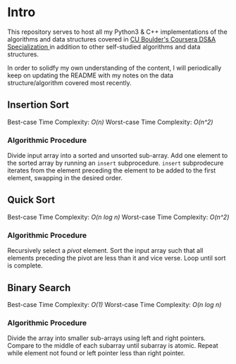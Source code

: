 # Intro
This repository serves to host all my Python3 & C++ implementations of the algorithms and data structures covered in <a href="https://www.coursera.org/specializations/boulder-data-structures-algorithms"> CU Boulder's Coursera DS&A Specialization </a> in addition to other self-studied algorithms and data structures.

In order to solidfy my own understanding of the content, I will periodically keep on updating the README with my notes on the data structure/algorithm covered most recently.

## Insertion Sort
Best-case Time Complexity: *O(n)*
Worst-case Time Complexity: *O(n^2)*
### Algorithmic Procedure
Divide input array into a sorted and unsorted sub-array.
Add one element to the sorted array by running an `insert` subprocedure.
`insert` subprodecure iterates from the element preceding the element to be added to the first element, swapping in the desired order.



## Quick Sort
Best-case Time Complexity: *O(n log n)*
Worst-case Time Complexity: *O(n^2)*
### Algorithmic Procedure
Recursively select a *pivot* element. Sort the input array such that all elements preceding the pivot are less than it and vice verse. Loop until sort is complete.



## Binary Search
Best-case Time Complexity: *O(1)*
Worst-case Time Complexity: *O(n log n)*
### Algorithmic Procedure
Divide the array into smaller sub-arrays using left and right pointers. Compare to the middle of each subarray until subarray is atomic. Repeat while element not found or left pointer less than right pointer.
